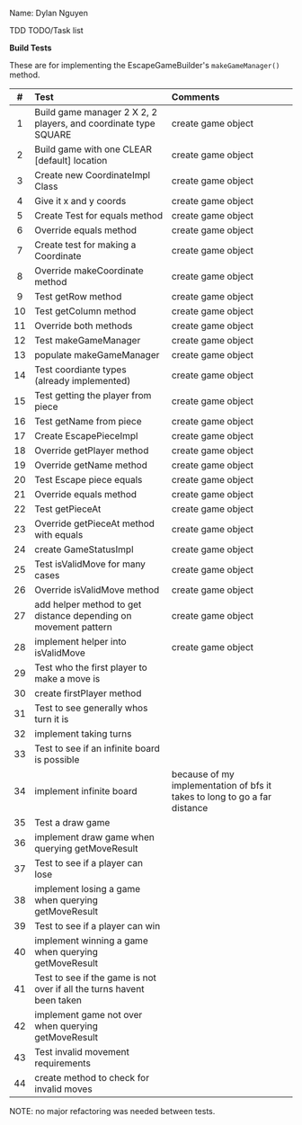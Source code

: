 Name: Dylan Nguyen

TDD TODO/Task list

**Build Tests**

These are for implementing the EscapeGameBuilder's `makeGameManager()` method.

| **#** | Test                                                                   | Comments                                                                  |
|:-----:|:-----------------------------------------------------------------------|:--------------------------------------------------------------------------|
|   1   | Build game manager 2 X 2, 2 players, and coordinate type SQUARE        | create game object                                                        |
|   2   | Build game with one CLEAR [default]  location                          | create game object                                                        |
|   3   | Create new CoordinateImpl Class                                        | create game object                                                        |
|   4   | Give it x and y coords                                                 | create game object                                                        |
|   5   | Create Test for equals method                                          | create game object                                                        |
|   6   | Override equals method                                                 | create game object                                                        |
|   7   | Create test for making a Coordinate                                    | create game object                                                        |
|   8   | Override makeCoordinate method                                         | create game object                                                        |
|   9   | Test getRow method                                                     | create game object                                                        |
|  10   | Test getColumn method                                                  | create game object                                                        |
|  11   | Override both methods                                                  | create game object                                                        |
|  12   | Test makeGameManager                                                   | create game object                                                        |
|  13   | populate makeGameManager                                               | create game object                                                        |
|  14   | Test coordiante types (already implemented)                            | create game object                                                        |
|  15   | Test getting the player from piece                                     | create game object                                                        |
|  16   | Test getName from piece                                                | create game object                                                        |
|  17   | Create EscapePieceImpl                                                 | create game object                                                        |
|  18   | Override getPlayer method                                              | create game object                                                        |
|  19   | Override getName method                                                | create game object                                                        |
|  20   | Test Escape piece equals                                               | create game object                                                        |
|  21   | Override equals method                                                 | create game object                                                        |
|  22   | Test getPieceAt                                                        | create game object                                                        |
|  23   | Override getPieceAt method with equals                                 | create game object                                                        |
|  24   | create GameStatusImpl                                                  | create game object                                                        |
|  25   | Test isValidMove for many cases                                        | create game object                                                        |
|  26   | Override isValidMove method                                            | create game object                                                        |
|  27   | add helper method to get distance depending on movement pattern        | create game object                                                        |
|  28   | implement helper into isValidMove                                      | create game object                                                        |
|  29   | Test who the first player to make a move is                            |                                                                           |
|  30   | create firstPlayer method                                              |                                                                           |
|  31   | Test to see generally whos turn it is                                  |                                                                           |
|  32   | implement taking turns                                                 |                                                                           |
|  33   | Test to see if an infinite board is possible                           |                                                                           |
|  34   | implement infinite board                                               | because of my implementation of bfs it takes to long to go a far distance |
|  35   | Test a draw game                                                       |                                                                           |
|  36   | implement draw game when querying getMoveResult                        |                                                                           |
|  37   | Test to see if a player can lose                                       |                                                                           |
|  38   | implement losing a game when querying getMoveResult                    |                                                                           |
|  39   | Test to see if a player can win                                        |                                                                           |
|  40   | implement winning a game when querying getMoveResult                   |                                                                           |
|  41   | Test to see if the game is not over if all the turns havent been taken |                                                                           |
|  42   | implement game not over when querying getMoveResult                    |                                                                           |
|  43   | Test invalid movement requirements                                     |                                                                           |
|  44   | create method to check for invalid moves                               |                                                                           |

NOTE: no major refactoring was needed between tests.
